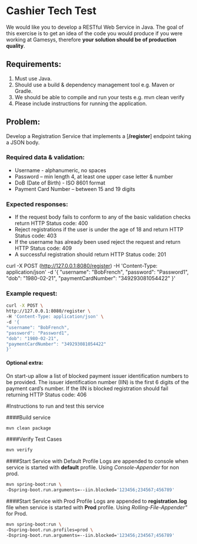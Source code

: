 
# Cashier Tech Test 


We would like you to develop a RESTful Web Service in Java. The goal of this exercise is to get an idea of the code you would produce if you were working at Gamesys, therefore **your solution should be of production quality**. 

## Requirements: 


1. ​Must use Java. 
2. Should use a build & dependency management tool e.g. Maven or Gradle. 
3. ​We should be able to compile and run your tests e.g. mvn clean verify 
4. ​Please include instructions for running the application. 


## Problem: 

Develop a Registration Service that implements a [**/register​**] endpoint taking a JSON body.

### Required data & validation:


- Username - alphanumeric, no spaces
- ​Password – min length 4, at least one upper case letter & number
- DoB (Date of Birth) - ISO 8601 format
- Payment Card Number – between 15 and 19 digits 

### Expected responses:


- If the request body fails to conform to any of the basic validation checks return HTTP Status code: 400
- Reject registrations if the user is under the age of 18 and return HTTP Status code: 403
- If the username has already been used reject the request and return HTTP Status code: 409
- A successful registration should return HTTP Status code: 201
 
 
curl -X POST (http://127.0.0.1:8080/register) -H 'Content-Type: application/json' -d '{ "username": "BobFrench", "password": "Password1", "dob": "1980-02-21", "paymentCardNumber": "349293081054422" }' 
 
### Example request: 
```sh
curl -X POST \
http://127.0.0.1:8080/register \
-H 'Content-Type: application/json' \
-d '{
"username": "BobFrench",
"password": "Password1",
"dob": "1980-02-21",
"paymentCardNumber": "349293081054422"
}' 
```
#### Optional extra: 
On start-up allow a list of blocked payment issuer identification numbers to be provided. The issuer identification number (IIN) is the first 6 digits of the payment card’s number. If the IIN is blocked registration should fail returning HTTP Status code: 406

#Instructions to run and test this service

####Build service
```sh
mvn clean package
```

####Verify Test Cases
```sh
mvn verify
```
####Start Service with Default Profile
Logs are appended to console when service is started with **default** profile. Using _Console-Appender_ for non prod.
```sh
mvn spring-boot:run \
-Dspring-boot.run.arguments=--iin.blocked='123456;234567;456789'
```

####Start Service with Prod Profile
Logs are appended to **registration.log** file when service is started with **Prod** profile. Using _Rolling-File-Appender"_ for Prod.
```sh
mvn spring-boot:run \
-Dspring-boot.run.profiles=prod \
-Dspring-boot.run.arguments=--iin.blocked='123456;234567;456789'
```
